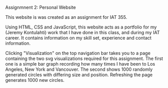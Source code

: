 Assignmnent 2: Personal Website

  This website is was created as an assignment for IAT 355.

  Using HTML, CSS and JavaScript, this website acts as a portfolio for my (Jeremy Kontulahti) work that I have done in this class, and during my IAT career. It contains information on my skill set, experience and contact information.

  Clicking "Visualization" on the top navigation bar takes you to a page containing the two svg visualizations required for this assignment. The first one is a simple bar graph recording how many times I have been to Los Angeles, New York and Vancouver. The second shows 1000 randomly generated circles with differing size and position. Refreshing     the page generates 1000 new circles.
